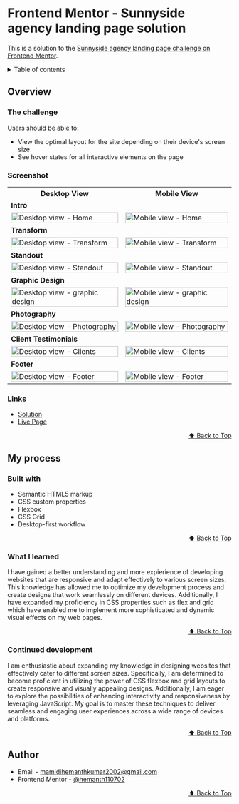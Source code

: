<div id="top"></div>

# Frontend Mentor - Sunnyside agency landing page solution

This is a solution to the [Sunnyside agency landing page challenge on Frontend Mentor](https://www.frontendmentor.io/challenges/sunnyside-agency-landing-page-7yVs3B6ef).

<details>
<summary>Table of contents</summary>

-   [Overview](#overview)
    -   [The challenge](#the-challenge)
    -   [Screenshots](#screenshots)
    -   [Links](#links)
-   [My process](#my-process)
    -   [Built with](#built-with)
    -   [What I learned](#what-i-learned)
    -   [Continued Development](#continued-development)
-   [Author](#author)
-   [Acknowledgments](#acknowledgments)

</details>

## Overview

### The challenge

Users should be able to:

- View the optimal layout for the site depending on their device's screen size
- See hover states for all interactive elements on the page

### Screenshot

<table>
    <tr>
        <th>Desktop View</th>
        <th>Mobile View</th>
    </tr>
    <tr>
      <td colspan="3" style="text-align: left;font-weight: bold;">Intro</td>
    </tr>
    <tr>
        <td>
            <img src="https://github.com/hemanth110702/sunnyside-agency-landing-page-challenge/assets/89832451/310dff9d-ba66-4ed1-b175-c5d4699f5451" width="100%" title="Desktop view - Home"/>
        </td>
        <td>
            <img src="https://github.com/hemanth110702/sunnyside-agency-landing-page-challenge/assets/89832451/62368564-d03f-4c16-a858-1dde75a54811" width="100%" title="Mobile view - Home"/>
        </td>
    </tr>
    <tr>
      <td colspan="3" style="text-align: left;font-weight: bold;">Transform</td>
    </tr>
    <tr>
        <td>
            <img src="https://github.com/hemanth110702/sunnyside-agency-landing-page-challenge/assets/89832451/b8c02ca3-cb66-4323-8d77-49cc30881b37" width="100%" title="Desktop view - Transform"/>
        </td>
        <td>
            <img src="https://github.com/hemanth110702/sunnyside-agency-landing-page-challenge/assets/89832451/44b06a2e-aed4-4466-8260-1c1e9dfce1ff" width="100%" title="Mobile view - Transform"/>
        </td>
    </tr>
    <tr>
      <td colspan="3" style="text-align: left;font-weight: bold;">Standout</td>
    </tr>
    <tr>
        <td>
            <img src="https://github.com/hemanth110702/sunnyside-agency-landing-page-challenge/assets/89832451/431ea855-b1a5-403e-bd21-1f2f9a646c52" width="100%" title="Desktop view - Standout"/>
        </td>
        <td>
            <img src="https://github.com/hemanth110702/sunnyside-agency-landing-page-challenge/assets/89832451/b89dc79b-6996-4bec-8272-7d4bd5679fe9" width="100%" title="Mobile view - Standout"/>
        </td>
    </tr>
    <tr>
      <td colspan="3" style="text-align: left;font-weight: bold;">Graphic Design</td>
    </tr>
    <tr>
        <td>
            <img src="https://github.com/hemanth110702/sunnyside-agency-landing-page-challenge/assets/89832451/20f6f9d5-321d-4aa2-97bc-23b7bca5ff3b" width="100%" title="Desktop view - graphic design"/>
        </td>
        <td>
            <img src="https://github.com/hemanth110702/sunnyside-agency-landing-page-challenge/assets/89832451/85cbefaf-470c-4b61-b952-d6ce79beccfd" width="100%" title="Mobile view - graphic design"/>
        </td>
    </tr>
    <tr>
      <td colspan="3" style="text-align: left;font-weight: bold;">Photography</td>
    </tr>
    <tr>
        <td>
            <img src="https://github.com/hemanth110702/sunnyside-agency-landing-page-challenge/assets/89832451/20f6f9d5-321d-4aa2-97bc-23b7bca5ff3b" width="100%" title="Desktop view - Photography"/>
        </td>
        <td>
            <img src="https://github.com/hemanth110702/sunnyside-agency-landing-page-challenge/assets/89832451/5a26033e-e7eb-4c14-8316-1589143025ea" width="100%" title="Mobile view - Photography"/>
        </td>
    </tr>
    <tr>
      <td colspan="3" style="text-align: left;font-weight: bold;">Client Testimonials</td>
    </tr>
    <tr>
        <td>
            <img src="https://github.com/hemanth110702/sunnyside-agency-landing-page-challenge/assets/89832451/6954689c-bda6-411f-8d9a-494d65b5717a" width="100%" title="Desktop view - Clients"/>
        </td>
        <td>
            <img src="https://github.com/hemanth110702/sunnyside-agency-landing-page-challenge/assets/89832451/1d78db23-4a42-4d63-b407-3cdb287a5fdd" width="100%" title="Mobile view - Clients"/>
        </td>
    </tr>
    <tr>
      <td colspan="3" style="text-align: left;font-weight: bold;">Footer</td>
    </tr>
    <tr>
        <td>
            <img src="https://github.com/hemanth110702/sunnyside-agency-landing-page-challenge/assets/89832451/bd32cd58-6f00-4fcf-8942-47e8b60d87d8" width="100%" title="Desktop view - Footer"/>
        </td>
        <td>
            <img src="https://github.com/hemanth110702/sunnyside-agency-landing-page-challenge/assets/89832451/0ddba67f-9acb-4182-9d7e-40d09dd9d44d" width="100%" title="Mobile view - Footer"/>
        </td>
    </tr>
</table>

### Links

- [Solution](https://github.com/hemanth110702/sunnyside-agency-landing-page-challenge)
- [Live Page](https://hemanth110702.github.io/sunnyside-agency-landing-page-challenge/)

<p align="right"><a href="#top">⬆️ Back to Top</a></p>

## My process

### Built with

- Semantic HTML5 markup
- CSS custom properties
- Flexbox
- CSS Grid
- Desktop-first workflow

<p align="right"><a href="#top">⬆️ Back to Top</a></p>

### What I learned

I have gained a better understanding and more expierience of developing websites that are responsive and adapt effectively to various screen sizes. This knowledge has allowed me to optimize my development process and create designs that work seamlessly on different devices. Additionally, I have expanded my proficiency in CSS properties such as flex and grid which have enabled me to implement more sophisticated and dynamic visual effects on my web pages.

<p align="right"><a href="#top">⬆️ Back to Top</a></p>

### Continued development

I am enthusiastic about expanding my knowledge in designing websites that effectively cater to different screen sizes. Specifically, I am determined to become proficient in utilizing the power of CSS flexbox and grid layouts to create responsive and visually appealing designs. Additionally, I am eager to explore the possibilities of enhancing interactivity and responsiveness by leveraging JavaScript. My goal is to master these techniques to deliver seamless and engaging user experiences across a wide range of devices and platforms.

<p align="right"><a href="#top">⬆️ Back to Top</a></p>

## Author

- Email - [mamidihemanthkumar2002@gmail.com](mailto:mamidihemanthkumar2002@gmail.com)
- Frontend Mentor - [@hemanth110702](https://www.frontendmentor.io/profile/hemanth110702)

<p align="right"><a href="#top">⬆️ Back to Top</a></p>


